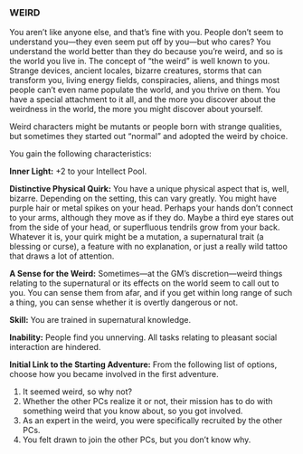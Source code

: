 ### WEIRD

<!-- P, ID: 051040 -->

You aren’t like anyone else, and that’s fine with you. People don’t seem to understand you—they even seem put off by you—but who cares? You understand the world better than they do because you’re weird, and so is the world you live in. The concept of “the weird” is well known to you. Strange devices, ancient locales, bizarre creatures, storms that can transform you, living energy fields, conspiracies, aliens, and things most people can’t even name populate the world, and you thrive on them. You have a special attachment to it all, and the more you discover about the weirdness in the world, the more you might discover about yourself.

<!-- P, ID: 051041 -->

Weird characters might be mutants or people born with strange qualities, but sometimes they started out “normal” and adopted the weird by choice.

<!-- P, ID: 051042 -->

You gain the following characteristics:

<!-- P, ID: 051043 -->

**Inner Light:** +2 to your Intellect Pool.

<!-- P, ID: 051044 -->

**Distinctive Physical Quirk:** You have a unique physical aspect that is, well, bizarre. Depending on the setting, this can vary greatly. You might have purple hair or metal spikes on your head. Perhaps your hands don’t connect to your arms, although they move as if they do. Maybe a third eye stares out from the side of your head, or superfluous tendrils grow from your back. Whatever it is, your quirk might be a mutation, a supernatural trait (a blessing or curse), a feature with no explanation, or just a really wild tattoo that draws a lot of attention.

<!-- P, ID: 051045 -->

**A Sense for the Weird:** Sometimes—at the GM’s discretion—weird things relating to the supernatural or its effects on the world seem to call out to you. You can sense them from afar, and if you get within long range of such a thing, you can sense whether it is overtly dangerous or not.

<!-- P, ID: 051046 -->

**Skill:** You are trained in supernatural knowledge.

<!-- P, ID: 051047 -->

**Inability:** People find you unnerving. All tasks relating to pleasant social interaction are hindered.

<!-- P, ID: 051048 -->

**Initial Link to the Starting Adventure:** From the following list of options, choose how you became involved in the first adventure.

<!-- L, ID: 051049 -->

1. It seemed weird, so why not?
2. Whether the other PCs realize it or not, their mission has to do with something weird that you know about, so you got involved.
3. As an expert in the weird, you were specifically recruited by the other PCs.
4. You felt drawn to join the other PCs, but you don’t know why.

<!-- /L -->


